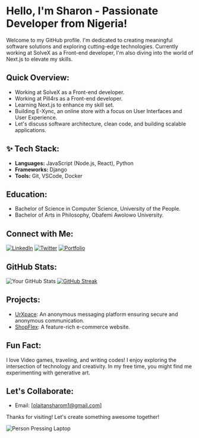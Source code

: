 #  Hello, I'm Sharon - Passionate Developer from Nigeria!

Welcome to my GitHub profile. I'm dedicated to creating meaningful software solutions and exploring cutting-edge technologies. Currently working at SolveX as a Front-end developer, I'm also diving into the world of Next.js to elevate my skills.

##  Quick Overview:

-  Working at SolveX as a Front-end developer.
-  Working at Pill4rs as a Front-end developer.
-  Learning Next.js to enhance my skill set.
-  Building E-Xync, an online store with a focus on User Interfaces and User Experience.
-  Let's discuss software architecture, clean code, and building scalable applications.

## ✨ Tech Stack:

- **Languages:** JavaScript (Node.js, React), Python
- **Frameworks:** Django
- **Tools:** Git, VSCode, Docker

##  Education:

- Bachelor of Science in Computer Science, University of the People.
- Bachelor of Arts in Philosophy, Obafemi Awolowo University.

##  Connect with Me:

[![LinkedIn](https://img.shields.io/badge/-Sharon-blue?style=flat-square&logo=LinkedIn&logoColor=white&link=https://www.linkedin.com/in/sharon-olaitan-3b357223a/)](https://www.linkedin.com/in/sharon-olaitan-3b357223a/)
[![Twitter](https://img.shields.io/badge/-Soul_Sharon-%231DA1F2?style=flat-square&logo=Twitter&logoColor=white&link=https://twitter.com/soul_sharon)](https://twitter.com/soul_sharon)
[![Portfolio](https://img.shields.io/badge/-Portfolio-%23000000?style=flat-square&link=https://sharon-portfolio.vercel.app/)](https://sharon-portfolio.vercel.app/)

##  GitHub Stats:

![Your GitHub Stats](https://github-readme-stats.vercel.app/api?username=SharonSoul&show_icons=true&count_private=true&hide=contribs)
[![GitHub Streak](https://streak-stats.demolab.com/?SharonSoul=DenverCoder1)](https://git.io/streak-stats)

##  Projects:

- [UrXpace](https://www.urxpace.online): An anonymous messaging platform ensuring secure and anonymous communication.
- [ShopFlex](https://sharonsoul.github.io/E-commerce/): A feature-rich e-commerce website.

##  Fun Fact:

I love Video games, traveling, and writing codes! I enjoy exploring the intersection of technology and creativity. In my free time, you might find me experimenting with generative art.

##  Let's Collaborate:

-  Email: [olaitansharom1@gmail.com]

Thanks for visiting! Let's create something awesome together! 

![Person Pressing Laptop](https://example.com/path/to/animated_gif.gif)
